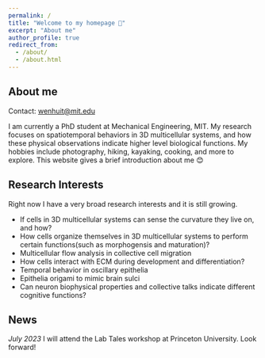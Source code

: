 ```yaml
---
permalink: /
title: "Welcome to my homepage 🌳"
excerpt: "About me"
author_profile: true
redirect_from: 
  - /about/
  - /about.html
---
```


About me
----
Contact: [wenhuit@mit.edu](wenhuit@mit.edu)

I am currently a PhD student at Mechanical Engineering, MIT. My research focuses on spatiotemporal behaviors in 3D multicellular systems, and how these physical observations indicate higher level biological functions. My hobbies include photography, hiking, kayaking, cooking, and more to explore. This website gives a brief introduction about me 😊



Research Interests 
----
Right now I have a very broad research interests and it is still growing.
* If cells in 3D multicellular systems can sense the curvature they live on, and how?
* How cells organize themselves in 3D multicellular systems to perform certain functions(such as morphogensis and maturation)?
* Multicellular flow analysis in collective cell migration
* How cells interact with ECM during development and differentiation?
* Temporal behavior in oscillary epithelia
* Epithelia origami to mimic brain sulci
* Can neuron biophysical properties and collective talks indicate different cognitive functions?


News
----
*July 2023* I will attend the Lab Tales workshop at Princeton University. Look forward!




